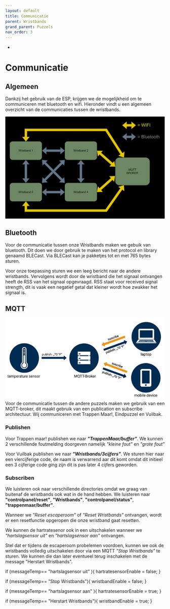 ```yaml
---
layout: default
title: Communicatie
parent: Wristbands
grand_parent: Puzzels
nav_order: 3
---
```

- [](#bluetooth)

# Communicatie

## Algemeen

Dankzij het gebruik van de ESP, krijgen we de mogelijkheid om te communiceren met bluetooth en wifi. Hieronder vindt u een algemeen overzicht van de communicaties tussen de wristbands.

![Communicatie](SCHEMA_WRISTBANDS.JPG)

## Bluetooth
Voor de communicatie tussen onze Wristbands maken we gebuik van bluetooth. Dit doen we door gebruik te maken van het protocol en library genaamd BLECast. Via BLECast kan je pakketjes tot en met 765 bytes sturen. 

Voor onze toepassing sturen we een leeg bericht naar de andere wristbands. Vervolgens wordt door de wristband die het signaal ontvangen heeft de RSS van het signaal opgevraagd. RSS staat voor received signal strength, dit is vaak een negatief getal dat kleiner wordt hoe zwakker het signaal is.

## MQTT
![MQTT](MQTT.jpg)
Voor de communicatie tussen de andere puzzels maken we gebruik van een MQTT-broker, dit maakt gebruik van een publication en subscribe architectuur. Wij communiceren met Trappen Maar!, Eindpuzzel en Vuilbak.

### Publishen
Voor Trappen maar! publishen we naar ___"TrappenMaar/buffer"___. We kunnen 2 verschillende foutmelding doorgeven namelijk _"kleine fout"_ en _"grote fout"_ 

Voor Vuilbak publishen we naar ___"Wristbands/3cijfers"___. We sturen hier naar een viercijferige code, de naam is verwarrend aar dit komt omdat dit initieel een 3 cijferige code ging zijn dit is pas later 4 cijfers geworden.

<!--Voor het Eindspel publishen we naar ___"Eindspel/alarm"___. Dit zorgt er voor dat er telkens een alarm afspeelt als de partnerruil plaatsvindt.-->

### Subscriben

We luisteren ook naar verschillende directories omdat we graag van buitenaf de wristbands ook wat in de hand hebben. We luisteren naar **"controlpanel/reset"**, **"Wristbands"**, **"controlpanel/status"**, **"trappenmaar/buffer"**. 

Wanneer we *"Reset escaperoom"* of *"Reset Wristbands"* ontvangen, wordt er een resetfunctie opgeropen die onze wristband gaat resetten.

We kunnen de hartratesenor ook in een uitschakelen wanneer we *"hartslagsensor uit"* en *"hartslagsensor aan"* ontvangen. 

Stel dat er tijdens de escaperoom probelemen voordoen, kunnen we ook de wristbands volledig uitschakelen door via een MQTT *"Stop Wristbands"* te sturen. We kunnen die dan later eventueel terug inschakelen met de message "Herstart Wristbands".

  if (messageTemp== "hartslagsensor uit" ){
    hartratesensorEnable = false;
  }

  if (messageTemp== "Stop Wristbands"){
    wristbandEnable = false;
  }

  if (messageTemp== "hartslagsensor aan" ){
    hartratesensorEnable = true;
  }

  if (messageTemp== "Herstart Wristbands"){
    wristbandEnable = true;
  }

